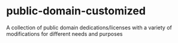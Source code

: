 public-domain-customized
========================

A collection of public domain dedications/licenses with a variety of modifications for different needs and purposes
